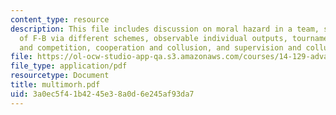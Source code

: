 ```yaml
---
content_type: resource
description: This file includes discussion on moral hazard in a team, special examples
  of F-B via different schemes, observable individual outputs, tournaments, cooperation
  and competition, cooperation and collusion, and supervision and collusion.
file: https://ol-ocw-studio-app-qa.s3.amazonaws.com/courses/14-129-advanced-contract-theory-spring-2005/3a0ec5f41b4245e38a0d6e245af93da7_multimorh.pdf
file_type: application/pdf
resourcetype: Document
title: multimorh.pdf
uid: 3a0ec5f4-1b42-45e3-8a0d-6e245af93da7
---
```

